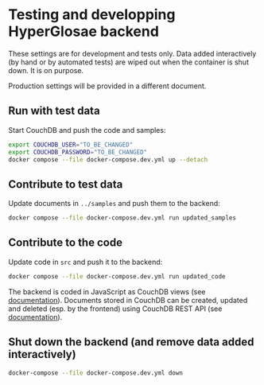 # Testing and developping HyperGlosae backend

These settings are for development and tests only.
Data added interactively (by hand or by automated tests) are wiped out when the
container is shut down. It is on purpose.

Production settings will be provided in a different document.

## Run with test data

Start CouchDB and push the code and samples:

  ```sh
  export COUCHDB_USER="TO_BE_CHANGED"
  export COUCHDB_PASSWORD="TO_BE_CHANGED"
  docker compose --file docker-compose.dev.yml up --detach
  ```

## Contribute to test data

Update documents in `../samples` and push them to the backend:

```sh
docker compose --file docker-compose.dev.yml run updated_samples
```

## Contribute to the code

Update code in `src` and push it to the backend:

```sh
docker compose --file docker-compose.dev.yml run updated_code
```

The backend is coded in JavaScript as CouchDB views (see [documentation](https://docs.couchdb.org/en/stable/ddocs/views/)). Documents stored in CouchDB can be created, updated and deleted (esp. by the frontend) using CouchDB REST API (see [documentation](https://docs.couchdb.org/en/stable/api/document/)).

## Shut down the backend (and remove data added interactively)

```sh
docker-compose --file docker-compose.dev.yml down
```

